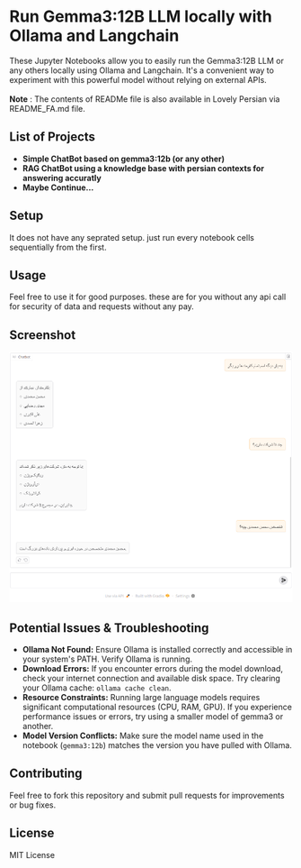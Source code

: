 # Run Gemma3:12B LLM locally with Ollama and Langchain

These Jupyter Notebooks allow you to easily run the Gemma3:12B LLM or any others locally using Ollama and Langchain.  It's a convenient way to experiment with this powerful model without relying on external APIs. <br/><br/>
**Note** : The contents of READMe file is also available in Lovely Persian via README_FA.md file.

## List of Projects
*   **Simple ChatBot based on gemma3:12b (or any other)**
*   **RAG ChatBot using a knowledge base with persian contexts for answering accuratly**
*   **Maybe Continue...**

## Setup

It does not have any seprated setup. just run every notebook cells sequentially from the first.

## Usage

Feel free to use it for good purposes. these are for you without any api call for security of data and requests without any pay.

## Screenshot

![chat_history](LLM-RAG/Screenshots/RAG.png)

## Potential Issues & Troubleshooting

*   **Ollama Not Found:**  Ensure Ollama is installed correctly and accessible in your system's PATH.  Verify Ollama is running.
*   **Download Errors:** If you encounter errors during the model download, check your internet connection and available disk space.  Try clearing your Ollama cache: `ollama cache clean`.
*   **Resource Constraints:** Running large language models requires significant computational resources (CPU, RAM, GPU).  If you experience performance issues or errors, try using a smaller model of gemma3 or another.
*   **Model Version Conflicts:**  Make sure the model name used in the notebook (`gemma3:12b`) matches the version you have pulled with Ollama.

## Contributing

Feel free to fork this repository and submit pull requests for improvements or bug fixes.

## License

MIT License
